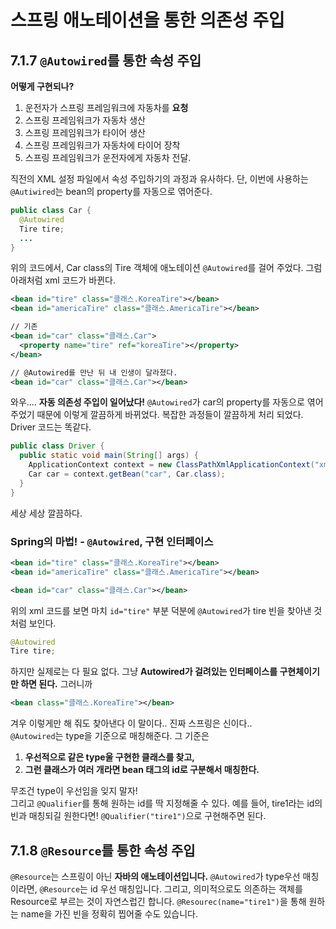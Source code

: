 # 스프링 애노테이션을 통한 의존성 주입
## 7.1.7 `@Autowired`를 통한 속성 주입
**어떻게 구현되나?**
1. 운전자가 스프링 프레임워크에 자동차를 **요청**
2. 스프링 프레임워크가 자동차 생산
3. 스프링 프레임워크가 타이어 생산
4. 스프링 프레임워크가 자동차에 타이어 장착
5. 스프링 프레임워크가 운전자에게 자동차 전달.

직전의 XML 설정 파일에서 속성 주입하기의 과정과 유사하다. 단, 이번에 사용하는 `@Autiwired`는 bean의 property를 자동으로 엮어준다. 
```java
public class Car {
  @Autowired
  Tire tire;
  ... 
}
```
위의 코드에서, Car class의 Tire 객체에 애노테이션 `@Autowired`를 걸어 주었다. 그럼 아래처럼 xml 코드가 바뀐다.

```xml
<bean id="tire" class="클래스.KoreaTire"></bean>
<bean id="americaTire" class="클래스.AmericaTire"></bean>

// 기존
<bean id="car" class="클래스.Car">
  <property name="tire" ref="koreaTire"></property>
</bean>

// @Autowired를 만난 뒤 내 인생이 달라졌다.
<bean id="car" class="클래스.Car"></bean>
```
와우.... **자동 의존성 주입이 일어났다!** `@Autowired`가 car의 property를 자동으로 엮어 주었기 때문에 이렇게 깔끔하게 바뀌었다. 복잡한 과정들이 깔끔하게 처리 되었다. Driver 코드는 똑같다.

```java
public class Driver {
  public static void main(String[] args) {
    ApplicationContext context = new ClassPathXmlApplicationContext("xml 파일.xml");
    Car car = context.getBean("car", Car.class);
  }
}
```
세상 세상 깔끔하다. 

### Spring의 마법! - `@Autowired`, 구현 인터페이스
```xml
<bean id="tire" class="클래스.KoreaTire"></bean>
<bean id="americaTire" class="클래스.AmericaTire"></bean>

<bean id="car" class="클래스.Car"></bean>
```
위의 xml 코드를 보면 마치 `id="tire"` 부분 덕분에 `@Autowired`가 tire 빈을 찾아낸 것처럼 보인다.
```java
@Autowired
Tire tire;
```
하지만 실제로는 다 필요 없다. 그냥 **Autowired가 걸려있는 인터페이스를 구현체이기만 하면 된다.** 그러니까
```xml
<bean class="클래스.KoreaTire"></bean>
```
겨우 이렇게만 해 줘도 찾아낸다 이 말이다.. 진짜 스프링은 신이다.. <br> `@Autowired`는 type을 기준으로 매칭해준다. 그 기준은
1. **우선적으로 같은 type울 구현한 클래스를 찾고,** 
2. **그런 클래스가 여러 개라면 bean 태그의 id로 구분해서 매칭한다.**

무조건 type이 우선임을 잊지 말자! <br>
그리고 `@Qualifier`를 통해 원하는 id를 딱 지정해줄 수 있다. 예를 들어, tire1라는 id의 빈과 매칭되길 원한다면! `@Qualifier("tire1")`으로 구현해주면 된다.

## 7.1.8 `@Resource`를 통한 속성 주입
`@Resource`는 스프링이 아닌 **자바의 애노테이션입니다.** `@Autowired`가 type우선 매칭이라면, `@Resource`는 id 우선 매칭입니다. 그리고, 의미적으로도 의존하는 객체를 Resource로 부르는 것이 자연스럽긴 합니다. `@Resourec(name="tire1")`을 통해 원하는 name을 가진 빈을 정확히 찝어줄 수도 있습니다.
